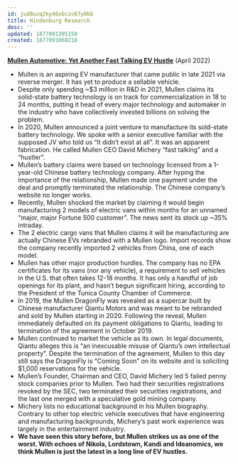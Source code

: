 ```yaml
---
id: jud8uzq2ky46xbczc67y0bb
title: Hindenburg Research
desc: ''
updated: 1677091395150
created: 1677091068216
---
```

**[Mullen Automotive: Yet Another Fast Talking EV Hustle](https://hindenburgresearch.com/mullen/)** (April 2022)

- Mullen is an aspiring EV manufacturer that came public in late 2021 via reverse merger. It has yet to produce a sellable vehicle.
- Despite only spending ~$3 million in R&D in 2021, Mullen claims its solid-state battery technology is on track for commercialization in 18 to 24 months, putting it head of every major technology and automaker in the industry who have collectively invested billions on solving the problem.
- In 2020, Mullen announced a joint venture to manufacture its sold-state battery technology. We spoke with a senior executive familiar with the supposed JV who told us “It didn’t exist at all”. It was an apparent fabrication. He called Mullen CEO David Michery “fast talking” and a “hustler”.
- Mullen’s battery claims were based on technology licensed from a 1-year-old Chinese battery technology company. After hyping the importance of the relationship, Mullen made one payment under the deal and promptly terminated the relationship. The Chinese company’s website no longer works.
- Recently, Mullen shocked the market by claiming it would begin manufacturing 2 models of electric vans within months for an unnamed “major, major Fortune 500 customer”. The news sent its stock up ~35% intraday.
- The 2 electric cargo vans that Mullen claims it will be manufacturing are actually Chinese EVs rebranded with a Mullen logo. Import records show the company recently imported 2 vehicles from China, one of each model.
- Mullen has other major production hurdles. The company has no EPA certificates for its vans (nor any vehicle), a requirement to sell vehicles in the U.S. that often takes 12-18 months. It has only a handful of job openings for its plant, and hasn’t begun significant hiring, according to the President of the Tunica County Chamber of Commerce.
- In 2019, the Mullen DragonFly was revealed as a supercar built by Chinese manufacturer Qiantu Motors and was meant to be rebranded and sold by Mullen starting in 2020. Following the reveal, Mullen immediately defaulted on its payment obligations to Qiantu, leading to termination of the agreement in October 2019.
- Mullen continued to market the vehicle as its own. In legal documents, Qiantu alleges this is “an inexcusable misuse of Qiantu’s own intellectual property”. Despite the termination of the agreement, Mullen to this day still says the DragonFly is “Coming Soon” on its website and is soliciting $1,000 reservations for the vehicle.
- Mullen’s Founder, Chairman and CEO, David Michery led 5 failed penny stock companies prior to Mullen. Two had their securities registrations revoked by the SEC, two terminated their securities registrations, and the last one merged with a speculative gold mining company.
- Michery lists no educational background in his Mullen biography. Contrary to other top electric vehicle executives that have engineering and manufacturing backgrounds, Michery’s past work experience was largely in the entertainment industry.
- **We have seen this story before, but Mullen strikes us as one of the worst. With echoes of Nikola, Lordstown, Kandi and Ideanomics, we think Mullen is just the latest in a long line of EV hustles.**